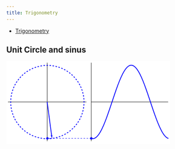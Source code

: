 ```yaml
---
title: Trigonometry
---
```


- [Trigonometry](https://www.youtube.com/watch?v=IydbTBZJy7w)

## Unit Circle and sinus

![sinus](./sinus.gif)
